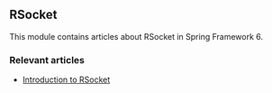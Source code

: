## RSocket

This module contains articles about RSocket in Spring Framework 6.

### Relevant articles

- [Introduction to RSocket](https://www.baeldung.com/rsocket)